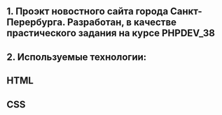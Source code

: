 ## 1. Проэкт новостного сайта города Санкт-Перербурга. Разработан, в качестве прастического задания на курсе PHPDEV_38

## 2. Используемые технологии:
## HTML
## CSS